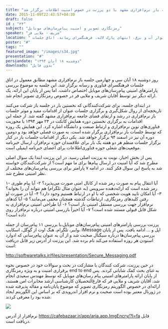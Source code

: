 ```yaml
---
title: "سی و چهارمین جلسه باز نرم‌افزاری مشهد با دو پرزنت در خصوص امنیت اطلاعات برگزار شد"
date: 2015-11-09T22:43:57+04:30
draft: false
id : "۳۴"
subject: "رمزنگاری تصویر و امنیت پیام‌رسان‌های موبایل"
speaker: "شریف - ملایی فر"
location: " بلوار آب و برق، انتهای پارک لاله، فرهنگسرای رسانه، اتاق جلسات"
poster: "#"
tags: ""
featured_image: "/images/s34.jpg"
presentation: "#"
persiandate: "دوشنبه ۱۸ آبان ۱۳۹۴"
downloads: "بدون فایل"
---
```


روز دوشنبه  ۱۸ آبان سی و چهارمین جلسه باز نرم‌افزاری مشهد مطابق معمول در اتاق جلسات فرهنگسرای فناوری و رسانه برگزار شد. این جلسه به موضوع بررسی پارامترهای امنیتی پیام‌رسان‌های موبایل اختصاص داشت. اما پس از پایان این ارائه، یک ارائه دیگر نیز توسط آقایان شریف و ملایی فر در خصوص رمزنگاری تصویر انجام شد.

در ابتدای جلسه، برای شرکت‌کنندگانی که نخستین بار در جلسه باز شرکت‌ می‌کنند تاریخچه‌ای از روال شکل‌گیری و برگزاری جلسات عنوان از اقدامات مفید و موثر جلسات باز نرم‌افزاری در رشد و ارتقای فضای جامعه نرم‌افزاری مشهد گفته شد. از جمله این اقدامات به برگزاری نخستین دوره همایش کانکت در ۲۴ مهر ۱۳۹۴ با محوریت فناوری‌های نوین نرم‌افزاری و ارتباط صنعت و دانشگاه اشاره کرد. این همایش یک روزه که توسط جلسات باز نرم‌افزاری برگزار شده است، به صورت فصلی خواهد بود و دومین دوره آن نیز در اسفند ۹۴ برگزار خواهد شد.
یکی دیگر از اقدامات جلسات باز در کنار برگزار جلسات منظم هر دو هفته یک بار برای علاقمندان حوزه نرم‌افزار، ارسال خبرنامه موقعیت‌های شغلی حوزه فناوری‌اطلاعات برای اعضای خبرنامه ایمیلی است.

پس از بخش اخبار، نوبت به پرزنت اصلی رسید. در این پرزنت ابتدا یک سوال اصلی مطرح شد که آیا امنیت در ارسال پیام‌ها برای ما مهم است؟ از شرکت‌کنندگان خواسته شد به پاسخ این سوال فکر کنند. در ادامه ۷ پارامتر برای بررسی پیام‌رسان‌های مختلف از نظر امنیتی مطرح شد.

۱- آیا انتقال پیام به صورت رمز شده از کانال امنی صورت می‌پذیرد؟
۲- آیا پیام طوری رمز شده است که ارائه‌دهنده سرویس (به عنوان مثال تلگرام) هم نتواند آن را بخواند؟
۳- آیا امکان تایید هویت شخصی که با او در ارتباط هستیم وجود دارد؟
۴- آیا در صورت لو رفتن کلیدهای رمزنگاری، ارتباطات گذشته همچنان مخفی می‌مانند؟
۵- آیا کدهای نرم‌افزار جهت بررسی مستقل امنیتی باز است؟
۶- آیا طراحی امنیتی نرم‌افزاری به شکل قابل قبولی مستند شده است؟
۷- آیا اخیراً بازرسی امنیتی درباره نرم‌افزار روی داده است؟

پرزنت بررسی پارامترهای امنیتی پیام‌رسان‌های موبایل،با بررسی ۱۱ پیام‌رسان از جمله وایبر، تلگرام، هنگ اوت از گوگل، اسکایپ، iMessage اپل و ... ادامه یافت. پس از پایان بررسی پیام‌رسان‌ها درباره سیگنال صحبت شد و از آن به عنوان پیام‌رسانی که ادوارد اسنودن هر روزه استفاده می‌کند نام برده شد. این پرزنت از آدرس زیر قابل دریافت است:

http://softwaretalks.ir/files/presentation/Secure_Messaging.pdf

در حین پرزنت، شرکت کنندگان با مشارکت در بحث و سوالات خود در خصوص نحوه برقراری امنیت و به ویژه رمزنگاری end to end به غنای بحث کمک شایانی کردند. پس از پایان ارائه پارامترهای امنیتی پیام رسان‌های موبایل که توسط مهندس سعیدی انجام شد، آقایان شریف و ملایی فر که فارغ‌التحصیلان کارشناسی ارشد مخابرات امن هستند، ارائه‌ای در خصوص الگوریتم رمزنگاری تصویر که موضوع پایان‌نامه و مقاله پذیرفته شده در ژورنال معتبر بوده است صحبت و نرم افزار اندرویدی که بر اساس این الگوریتم ایجاد شده بود را معرفی کردند.


![](/images/s34jpg)

 نرم‌افزار از آدرس https://cafebazaar.ir/app/aria.app.ImgEncry/?l=fa قابل دریافت است.

